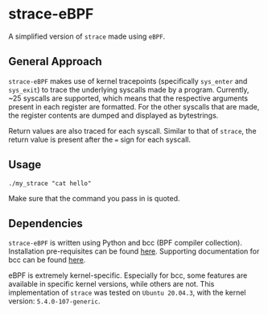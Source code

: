 # strace-eBPF

A simplified version of `strace` made using `eBPF`. 

## General Approach

`strace-eBPF` makes use of kernel tracepoints (specifically `sys_enter` and `sys_exit`) to trace the underlying syscalls made by a program. Currently, ~25 syscalls are supported, which means that the respective arguments present in each register are formatted. For the other syscalls that are made, the register contents are dumped and displayed as bytestrings. 

Return values are also traced for each syscall. Similar to that of `strace`, the return value is present after the `=` sign for each syscall.

## Usage
```
./my_strace "cat hello"
```

Make sure that the command you pass in is quoted.

## Dependencies
`strace-eBPF` is written using Python and bcc (BPF compiler collection). Installation pre-requisites can be found [here](https://github.com/iovisor/bcc/blob/master/INSTALL.md). Supporting documentation for bcc can be found [here](https://github.com/iovisor/bcc/blob/master/docs/reference_guide.md).

eBPF is extremely kernel-specific. Especially for bcc, some features are available in specific kernel versions, while others are not. This implementation of `strace` was tested on `Ubuntu 20.04.3`, with the kernel version: `5.4.0-107-generic`.


